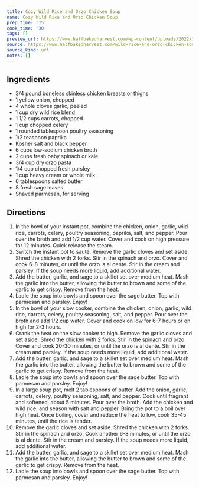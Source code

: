 ```yaml
---
title: Cozy Wild Rice and Orzo Chicken Soup
name: Cozy Wild Rice and Orzo Chicken Soup
prep_time: '15'
cook_time: '30'
tags: []
preview_url: https://www.halfbakedharvest.com/wp-content/uploads/2022/11/Cozy-Wild-Rice-and-Orzo-Chicken-Soup-5.jpg
source: https://www.halfbakedharvest.com/wild-rice-and-orzo-chicken-soup/
source_kind: url
notes: []
---
```


## Ingredients
- 3/4 pound boneless skinless chicken breasts or thighs
- 1  yellow onion, chopped
- 4 whole cloves garlic, peeled
- 1 cup dry wild rice blend
- 1 1/2 cups carrots, chopped
- 1 cup chopped celery
- 1 rounded tablespoon poultry seasoning
- 1/2 teaspoon paprika
- Kosher salt and black pepper
- 6 cups low-sodium chicken broth
- 2 cups fresh baby spinach or kale
- 3/4 cup dry orzo pasta
- 1/4 cup chopped fresh parsley
- 1 cup heavy cream or whole milk
- 6 tablespoons salted butter
- 8  fresh sage leaves
- Shaved parmesan, for serving


## Directions
1. In the bowl of your instant pot, combine the chicken, onion, garlic, wild rice, carrots, celery, poultry seasoning, paprika, salt, and pepper. Pour over the broth and add 1/2 cup water. Cover and cook on high pressure for 12 minutes. Quick release the steam.
2. Switch the instant pot to sauté. Remove the garlic cloves and set aside. Shred the chicken with 2 forks. Stir in the spinach and orzo. Cover and cook 6-8 minutes, or until the orzo is al dente. Stir in the cream and parsley. If the soup needs more liquid, add additional water.
3. Add the butter, garlic, and sage to a skillet set over medium heat. Mash the garlic into the butter, allowing the butter to brown and some of the garlic to get crispy. Remove from the heat.
4. Ladle the soup into bowls and spoon over the sage butter. Top with parmesan and parsley. Enjoy!
5. In the bowl of your slow cooker, combine the chicken, onion, garlic, wild rice, carrots, celery, poultry seasoning, salt, and pepper. Pour over the broth and add 1/2 cup water. Cover and cook on low for 6-7 hours or on high for 2-3 hours.
6. Crank the heat on the slow cooker to high. Remove the garlic cloves and set aside. Shred the chicken with 2 forks. Stir in the spinach and orzo. Cover and cook 20-30 minutes, or until the orzo is al dente. Stir in the cream and parsley. If the soup needs more liquid, add additional water.
7. Add the butter, garlic, and sage to a skillet set over medium heat. Mash the garlic into the butter, allowing the butter to brown and some of the garlic to get crispy. Remove from the heat.
8. Ladle the soup into bowls and spoon over the sage butter. Top with parmesan and parsley. Enjoy!
9. In a large soup pot, melt 2 tablespoons of butter. Add the onion, garlic, carrots, celery, poultry seasoning, salt, and pepper. Cook until fragrant and softened, about 5 minutes. Pour over the broth. Add the chicken and wild rice, and season with salt and pepper. Bring the pot to a boil over high heat. Once boiling, cover and reduce the heat to low, cook 35-45 minutes, until the rice is tender.
10. Remove the garlic cloves and set aside. Shred the chicken with 2 forks. Stir in the spinach and orzo. Cook another 6-8 minutes, or until the orzo is al dente. Stir in the cream and parsley. If the soup needs more liquid, add additional water.
11. Add the butter, garlic, and sage to a skillet set over medium heat. Mash the garlic into the butter, allowing the butter to brown and some of the garlic to get crispy. Remove from the heat.
12. Ladle the soup into bowls and spoon over the sage butter. Top with parmesan and parsley. Enjoy!

